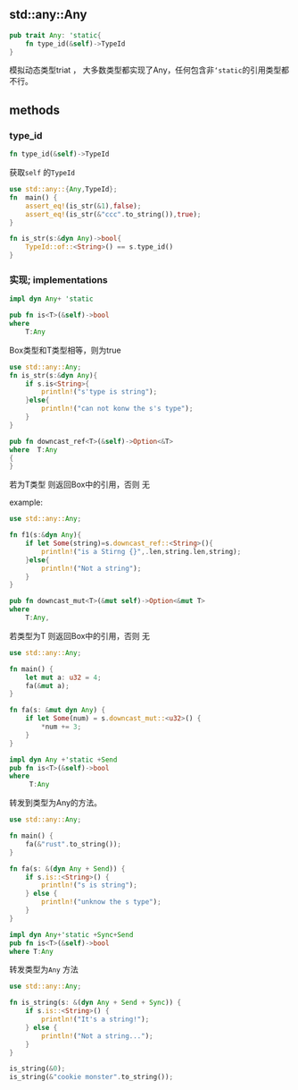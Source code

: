 ## std::any::Any

```rust
pub trait Any: 'static{
	fn type_id(&self)->TypeId
}
```

模拟动态类型triat ， 大多数类型都实现了Any，任何包含非`‘static`的引用类型都不行。

## methods

### type_id

```rust
fn type_id(&self)->TypeId
```

获取`self` 的`TypeId`

```rust
use std::any::{Any,TypeId};
fn  main() {
    assert_eq!(is_str(&1),false);
    assert_eq!(is_str(&"ccc".to_string()),true);
}

fn is_str(s:&dyn Any)->bool{
    TypeId::of::<String>() == s.type_id()
}
```

### 实现; implementations

```rust
impl dyn Any+ 'static
```

```rust
pub fn is<T>(&self)->bool
where 
	T:Any
```

Box类型和T类型相等，则为true

```rust
use std::any::Any;
fn is_str(s:&dyn Any){
    if s.is<String>{
        println!("s'type is string");
    }else{
        println!("can not konw the s's type");
    }
}
```





```rust
pub fn downcast_ref<T>(&self)->Option<&T>
where  T:Any
{	
}
```

若为T类型 则返回Box中的引用，否则 无

example:

```rust
use std::any::Any;

fn f1(s:&dyn Any){
    if let Some(string)=s.downcast_ref::<String>(){
        println!("is a Stirng {}",.len,string.len,string);
    }else{
        println!("Not a string");
    }
}
```



```rust
pub fn downcast_mut<T>(&mut self)->Option<&mut T>
where 
	T:Any,
```

若类型为T 则返回Box中的引用，否则 无

```rust
use std::any::Any;

fn main() {
    let mut a: u32 = 4;
    fa(&mut a);
}

fn fa(s: &mut dyn Any) {
    if let Some(num) = s.downcast_mut::<u32>() {
        *num += 3;
    }
}
```



```rust
impl dyn Any +'static +Send
pub fn is<T>(&self)->bool
where
	 T:Any	 
```

转发到类型为Any的方法。

```rust
use std::any::Any;

fn main() {
    fa(&"rust".to_string());
}

fn fa(s: &(dyn Any + Send)) {
    if s.is::<String>() {
        println!("s is string");
    } else {
        println!("unknow the s type");
    }
}
```



```rust
impl dyn Any+'static +Sync+Send
pub fn is<T>(&self)->bool
where T:Any
```

转发类型为`Any` 方法

```rust
use std::any::Any;

fn is_string(s: &(dyn Any + Send + Sync)) {
    if s.is::<String>() {
        println!("It's a string!");
    } else {
        println!("Not a string...");
    }
}

is_string(&0);
is_string(&"cookie monster".to_string());
```

